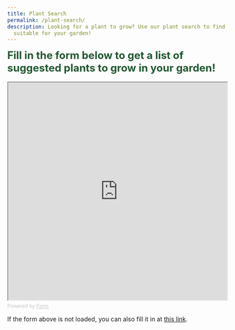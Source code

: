 ```yaml
---
title: Plant Search
permalink: /plant-search/
description: Looking for a plant to grow? Use our plant search to find something
  suitable for your garden!
---
```

<div style="color: #215732;
					 font-size: 24px;">
  <b>Fill in the form below to get a list of suggested plants to grow in your garden! </b>
</div>
<br>
<!-- Change the width and height values to suit you best -->
<iframe style="width: 100%; height: 500px" src="https://form.gov.sg/64a65a32921cd400127fbfb2" id="iframe"></iframe>

<div style="font-family: Sans-Serif;
    font-size: 12px;
    color: #999;
    opacity: 0.5;
    padding-top: 5px;">
  Powered by <a style="color: #999" href="https://form.gov.sg">Form</a>
</div>

  If the form above is not loaded, you can also fill it in at
  <a href="https://form.gov.sg/64a65a32921cd400127fbfb2">this link</a>.